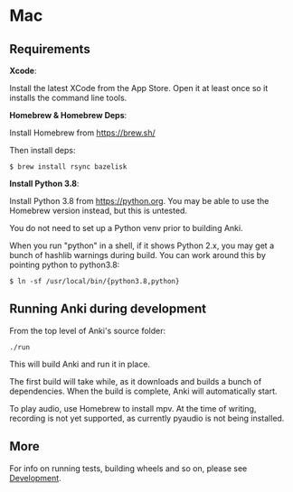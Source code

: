 # Mac

## Requirements

**Xcode**:

Install the latest XCode from the App Store. Open it at least once
so it installs the command line tools.

**Homebrew & Homebrew Deps**:

Install Homebrew from <https://brew.sh/>

Then install deps:

```
$ brew install rsync bazelisk
```

**Install Python 3.8**:

Install Python 3.8 from <https://python.org>. You may be able to use
the Homebrew version instead, but this is untested.

You do not need to set up a Python venv prior to building Anki.

When you run "python" in a shell, if it shows Python 2.x, you may get a
bunch of hashlib warnings during build. You can work around this by
pointing python to python3.8:

```
$ ln -sf /usr/local/bin/{python3.8,python}
```

## Running Anki during development

From the top level of Anki's source folder:

```
./run
```

This will build Anki and run it in place.

The first build will take while, as it downloads and builds a bunch of
dependencies. When the build is complete, Anki will automatically start.

To play audio, use Homebrew to install mpv. At the time of writing, recording is
not yet supported, as currently pyaudio is not being installed.

## More

For info on running tests, building wheels and so on, please see [Development](./development.md).

